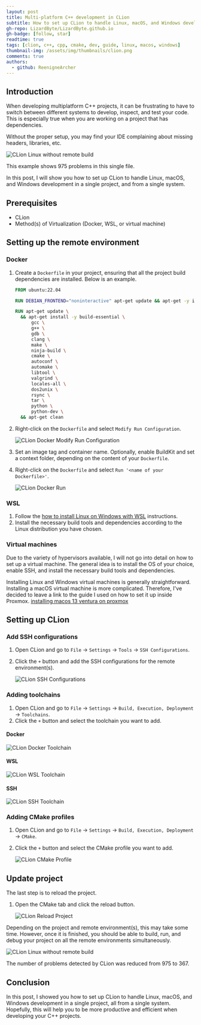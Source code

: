 ```yaml
---
layout: post
title: Multi-platform C++ development in CLion
subtitle: How to set up CLion to handle Linux, macOS, and Windows development in a single project
gh-repo: LizardByte/LizardByte.github.io
gh-badge: [follow, star]
readtime: true
tags: [clion, c++, cpp, cmake, dev, guide, linux, macos, windows]
thumbnail-img: /assets/img/thumbnails/clion.png
comments: true
authors:
  - github: ReenigneArcher
---
```


## Introduction
When developing multiplatform C++ projects, it can be frustrating to have to switch between different systems to
develop, inspect, and test your code. This is especially true when you are working on a project that has dependencies.

Without the proper setup, you may find your IDE complaining about missing headers, libraries, etc.

![CLion Linux without remote build](../assets/img/posts/2024-02-01-multi-platform-cpp-development-in-clion/linux-without-remote-build.png)

This example shows 975 problems in this single file.

In this post, I will show you how to set up CLion to handle Linux, macOS, and Windows development in a single project,
and from a single system.

## Prerequisites

- CLion
- Method(s) of Virtualization (Docker, WSL, or virtual machine)

## Setting up the remote environment

### Docker

1. Create a `Dockerfile` in your project, ensuring that all the project build dependencies are installed.
   Below is an example.

   ```Dockerfile
   FROM ubuntu:22.04

   RUN DEBIAN_FRONTEND="noninteractive" apt-get update && apt-get -y install tzdata

   RUN apt-get update \
     && apt-get install -y build-essential \
         gcc \
         g++ \
         gdb \
         clang \
         make \
         ninja-build \
         cmake \
         autoconf \
         automake \
         libtool \
         valgrind \
         locales-all \
         dos2unix \
         rsync \
         tar \
         python \
         python-dev \
     && apt-get clean
   ```

2. Right-click on the `Dockerfile` and select `Modify Run Configuration`.

   ![CLion Docker Modify Run Configuration](../assets/img/posts/2024-02-01-multi-platform-cpp-development-in-clion/docker-run-config.png)

3. Set an image tag and container name. Optionally, enable BuildKit and set a context folder, depending on the content
   of your `Dockerfile`.

4. Right-click on the `Dockerfile` and select `Run '<name of your Dockerfile>'`.

   ![CLion Docker Run](../assets/img/posts/2024-02-01-multi-platform-cpp-development-in-clion/run-docker.png)

### WSL

1. Follow the [how to install Linux on Windows with WSL](https://learn.microsoft.com/en-us/windows/wsl/install)
   instructions.
2. Install the necessary build tools and dependencies according to the Linux distribution you have chosen.

### Virtual machines

Due to the variety of hypervisors available, I will not go into detail on how to set up a virtual machine.
The general idea is to install the OS of your choice, enable SSH, and install the necessary build tools and
dependencies.

Installing Linux and Windows virtual machines is generally straightforward. Installing a macOS virtual machine is
more complicated. Therefore, I've decided to leave a link to the guide I used on how to set it up inside Proxmox.
[installing macos 13 ventura on proxmox](https://www.nicksherlock.com/2022/10/installing-macos-13-ventura-on-proxmox/)

## Setting up CLion

### Add SSH configurations

1. Open CLion and go to `File` -> `Settings` -> `Tools` -> `SSH Configurations`.
2. Click the `+` button and add the SSH configurations for the remote environment(s).

   ![CLion SSH Configurations](../assets/img/posts/2024-02-01-multi-platform-cpp-development-in-clion/ssh-configuration.png)

### Adding toolchains

1. Open CLion and go to `File` -> `Settings` -> `Build, Execution, Deployment` -> `Toolchains`.
2. Click the `+` button and select the toolchain you want to add.

#### Docker

![CLion Docker Toolchain](../assets/img/posts/2024-02-01-multi-platform-cpp-development-in-clion/toolchain-docker.png)

#### WSL

![CLion WSL Toolchain](../assets/img/posts/2024-02-01-multi-platform-cpp-development-in-clion/toolchain-wsl.png)

#### SSH

![CLion SSH Toolchain](../assets/img/posts/2024-02-01-multi-platform-cpp-development-in-clion/toolchain-ssh.png)


### Adding CMake profiles

1. Open CLion and go to `File` -> `Settings` -> `Build, Execution, Deployment` -> `CMake`.
2. Click the `+` button and select the CMake profile you want to add.

   ![CLion CMake Profile](../assets/img/posts/2024-02-01-multi-platform-cpp-development-in-clion/cmake-profiles.png)

## Update project

The last step is to reload the project.

1. Open the CMake tab and click the reload button.

   ![CLion Reload Project](../assets/img/posts/2024-02-01-multi-platform-cpp-development-in-clion/reload-cmake.png)

Depending on the project and remote environment(s), this may take some time. However, once it is finished, you should
be able to build, run, and debug your project on all the remote environments simultaneously.

![CLion Linux without remote build](../assets/img/posts/2024-02-01-multi-platform-cpp-development-in-clion/linux-with-remote-build.png)

The number of problems detected by CLion was reduced from 975 to 367.

## Conclusion

In this post, I showed you how to set up CLion to handle Linux, macOS, and Windows development in a single project,
all from a single system. Hopefully, this will help you to be more productive and efficient when developing your C++
projects.
